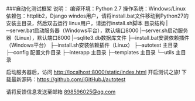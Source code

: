 ###自动化测试框架
说明：
	编译环境：Python  2.7
	操作系统：Windows/Linux
	依赖包：httplib2，Django
		windos用户，请将install.bat文件移动到Python27的安装主目录，然后双击运行
		linux用户，请运行install.sh脚本
目录结构
|─server.bat启动服务器（Windows平台），默认端口8000
|─server.sh启动服务器（Linux），默认端口8000
|─sqlite3.db数据库文件
├─install.bat安装依赖插件（Windows平台）
├─install.sh安装依赖插件（Linux）
├─autotest 主目录
├─config 配置文件目录
├─interapp 主目录
├─templates 主目录
└─utils 主目录


启动服务器后，访问 <a href="http://localhost:8000/static/index.html">http://localhost:8000/static/index.html</a> 开启测试之旅!
下载最新源码：<a href="https://github.com/iGitHubJ/autotest">https://github.com/iGitHubJ/autotest</a>

请将反馈信息发送至邮箱 <a href="mailto:898596025@qq.com">898596025@qq.com</a>
